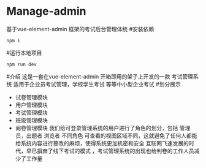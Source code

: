 # Manage-admin
基于vue-element-admin 框架的考试后台管理体统
#安装依赖
```
npm i
```
#运行本地项目
```
npm run dev
```
#介绍
这是一套在vue-element-admin 开箱即用的架子上开发的一款 考试管理系统
适用于企业员考试管理，学校学生考试 等等中小型企业考试
#划分展示
- 试卷管理模块
- 用户管理模块
- 考试管理模块
- 班级管理模块
- 阅卷管理模块
我们给可登录管理系统的用户进行了角色的划分，包括 管理员，出题者 浏览者
不同角色 可查看的视图区域不同，这就避免了任何人都能给系统内容进行篡改的麻烦，使得系统更加机密和安全
互联网飞速发展的时代，早已摒弃了线下考试的模式 ，考试管理系统的出现也给判卷的工作人员减少了工作量 

